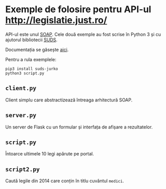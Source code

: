 # Exemple de folosire pentru API-ul http://legislatie.just.ro/

API-ul este unul [SOAP](https://en.wikipedia.org/wiki/SOAP). Cele două exemple
au fost scrise în Python 3 și cu ajutorul bibliotecii [SUDS](https://fedorahosted.org/suds).

Documentația se găsește [aici](http://legislatie.just.ro/ServiciulWebLegislatie.htm).

Pentru a rula exemplele:

```
pip3 install suds-jurko
python3 script.py
```

## `client.py`

Client simplu care abstractizează întreaga arhitectură SOAP.

## `server.py`

Un server de Flask cu un formular și interfața de afișare a rezultatelor.

## `script.py`

Întoarce ultimele 10 legi apărute pe portal.

## `script2.py`

Caută legile din 2014 care conțin în titlu cuvântul `medici`.
